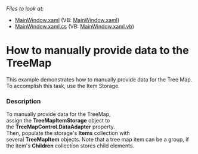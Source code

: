 <!-- default file list -->
*Files to look at*:

* [MainWindow.xaml](./CS/TreeMapItemStorageSample/MainWindow.xaml) (VB: [MainWindow.xaml](./VB/TreeMapItemStorageSample/MainWindow.xaml))
* [MainWindow.xaml.cs](./CS/TreeMapItemStorageSample/MainWindow.xaml.cs) (VB: [MainWindow.xaml.vb](./VB/TreeMapItemStorageSample/MainWindow.xaml.vb))
<!-- default file list end -->
# How to manually provide data to the TreeMap


<p>This example demonstrates how to manually provide data for the Tree Map. To accomplish this task, use the Item Storage.</p>


<h3>Description</h3>

<p>To manually provide data for the TreeMap, assign&nbsp;the&nbsp;<strong>TreeMapItemStorage</strong>&nbsp;object to the&nbsp;<strong>TreeMapControl.DataAdapter</strong>&nbsp;property.<br />Then, populate the storage's&nbsp;<strong>Items</strong>&nbsp;collection with several&nbsp;<strong>TreeMapItem</strong>&nbsp;objects. Note that&nbsp;a tree map&nbsp;item can be a group, if the item's&nbsp;<strong>Children</strong>&nbsp;collection stores child elements.</p>

<br/>


